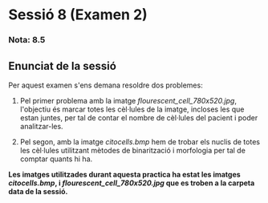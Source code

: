 # Sessió 8 (Examen 2)
### Nota: 8.5

## Enunciat de la sessió

Per aquest examen s'ens demana resoldre dos problemes:

1. Pel primer problema amb la imatge _flourescent_cell_780x520.jpg_, l'objectiu és marcar totes les cèl·lules de la imatge, incloses les que estan juntes, per tal de contar el nombre de cèl·lules del pacient i poder analitzar-les.

2. Pel segon, amb la imatge _citocells.bmp_ hem de trobar els nuclis de totes les cèl·lules utilitzant mètodes de binarització i morfologia per tal de comptar quants hi ha.

**Les imatges utilitzades durant aquesta practica ha estat les imatges _citocells.bmp_, i _flourescent_cell_780x520.jpg_ que es troben a la carpeta data de la sessió.**
